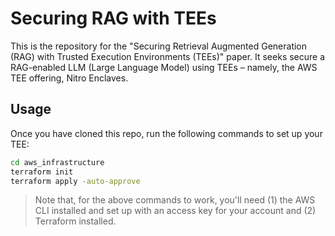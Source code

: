 # Securing RAG with TEEs

This is the repository for the "Securing Retrieval Augmented Generation (RAG) with Trusted Execution Environments (TEEs)" paper. It seeks secure a RAG-enabled LLM (Large Language Model) using TEEs – namely, the AWS TEE offering, Nitro Enclaves.

## Usage

Once you have cloned this repo, run the following commands to set up your TEE:

```bash
cd aws_infrastructure
terraform init
terraform apply -auto-approve
```

> Note that, for the above commands to work, you'll need (1) the AWS CLI installed and set up with an access key for your account and (2) Terraform installed.
